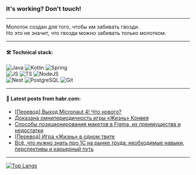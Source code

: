 ### It's working? Don't touch!

---
Молоток создан для того, чтобы им забивать гвозди. <br>
Но это не значит, что гвозди можно забивать только молотком.

---

#### 🛠️ Technical stack:

![Java](https://img.shields.io/badge/Java-informational?logo=Oracle&style=flat&logoColor=white&color=FF4500)
![Kotlin](https://img.shields.io/badge/Kotlin-informational?logo=Kotlin&style=flat&logoColor=white&color=774D97)
![Spring](https://img.shields.io/badge/SpringBoot-informational?logo=SpringBoot&style=flat&logoColor=white&color=6DB33F) <br>
![JS](https://img.shields.io/badge/JS-informational?logo=javaScript&style=flat&logoColor=black&color=F7Df1E)
![TS](https://img.shields.io/badge/TypeScript-informational?logo=typeScript&style=flat&logoColor=black&color=0667A8)
![NodeJS](https://img.shields.io/badge/NodeJS-informational?logo=node.js&style=flat&logoColor=white&color=70A760) <br>
![Nest](https://img.shields.io/badge/NestJS-informational?logo=NestJS&style=flat&logoColor=white&color=E0234E)
![PostgreSQL](https://img.shields.io/badge/PostgreSQL-informational?logo=PostgreSQL&style=flat&logoColor=white&color=DAA520)
![Git](https://img.shields.io/badge/Git-informational?logo=git&style=flat&logoColor=white&color=778899)

___

#### 💬 Latest posts from habr.com:

<!-- BLOG-POST-LIST:START -->
- [[Перевод] Выход Micronaut 4! Что нового?](https://habr.com/ru/companies/X5Tech/articles/750396/?utm_source=habrahabr&utm_medium=rss&utm_campaign=750396)
- [Доказана омнипериодичность игры «Жизнь» Конвея](https://habr.com/ru/articles/750356/?utm_source=habrahabr&utm_medium=rss&utm_campaign=750356)
- [Способы позиционирования макетов в Figma, их преимущества и недостатки](https://habr.com/ru/companies/innotech/articles/750300/?utm_source=habrahabr&utm_medium=rss&utm_campaign=750300)
- [[Перевод] Игра «Жизнь» в одном твите](https://habr.com/ru/companies/ispsystem/articles/750314/?utm_source=habrahabr&utm_medium=rss&utm_campaign=750314)
- [Всё, что нужно знать про 1С на рынке труда: необходимые навыки, перспективы и карьерный путь](https://habr.com/ru/companies/yandex_praktikum/articles/748012/?utm_source=habrahabr&utm_medium=rss&utm_campaign=748012)
<!-- BLOG-POST-LIST:END -->

---
[![Top Langs](https://github-readme-stats-git-master-advtsetting-gmailcom.vercel.app/api/top-langs/?username=zloylis&langs_count=10&hide_title=false&title_color=e6edf3&size_weight=0.5&count_weight=0.5&layout=compact&hide_border=true&theme=dracula)](https://github.com/zloylis)

<!-- ![GitHub stats](https://github-readme-stats-git-master-advtsetting-gmailcom.vercel.app/api?username=zloylis&show_icons=true&hide_border=true&theme=dracula&hide_title=true&include_all_commits=true&count_private=true&hide=contribs&hide_rank=true) -->
